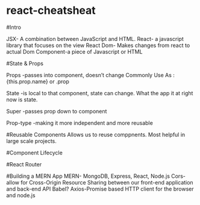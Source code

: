 # react-cheatsheat

#Intro

JSX- A combination between JavaScript and HTML.
React- a javascript library that focuses on the view
React Dom- Makes changes from react to actual Dom
Component-a piece of Javascript or HTML

#State & Props

Props -passes into component, doesn’t change
Commonly Use As : {this.prop.name} or .prop

State -is local to that component, state can change. What the app it at right now is state.

Super -passes prop down to component

Prop-type -making it more independent and more reusable

#Reusable Components
Allows us to reuse comppnents. Most helpful in large scale projects.

#Component Lifecycle

#React Router

#Building a MERN App
MERN- MongoDB, Express, React, Node.js
Cors- allow for Cross-Origin Resource Sharing between our front-end application and back-end API
Babel?
Axios-Promise based HTTP client for the browser and node.js
